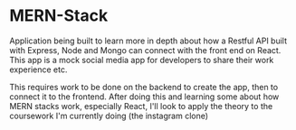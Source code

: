 # MERN-Stack

Application being built to learn more in depth about how a Restful API built with Express, Node and Mongo can connect with the front end on React. This app is a mock social media app for developers to share their work experience etc.

This requires work to be done on the backend to create the app, then to connect it to the frontend. After doing this and learning some about how MERN stacks work, especially React, I'll look to apply the theory to the coursework I'm currently doing (the instagram clone)
